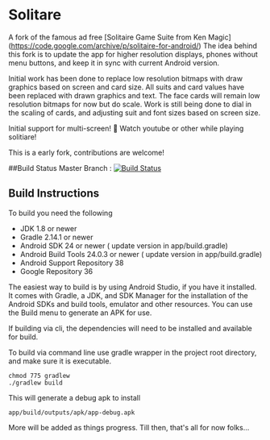 # Solitare

A fork of the famous ad free 
[Solitaire Game Suite from Ken Magic] (https://code.google.com/archive/p/solitaire-for-android/)
The idea behind this fork is to update the app for higher resolution 
displays, phones without menu buttons, and keep it in sync with current 
Android version.

Initial work has been done to replace low resolution bitmaps with draw 
graphics based on screen and card size. All suits and card values have 
been replaced with drawn graphics and text. The face cards will remain 
low resolution bitmaps for now but do scale. Work is still being done to 
dial in the scaling of cards, and adjusting suit and font sizes based on 
screen size.

Initial support for multi-screen! :eyes:
Watch youtube or other while playing solitiare! 

This is a early fork, contributions are welcome!

##Build Status
Master Branch : [![Build Status](https://travis-ci.org/Obsidian-StudiosInc/solitaire.svg?branch=master)](https://travis-ci.org/Obsidian-StudiosInc/solitaire)

## Build Instructions

To build you need the following

* JDK 1.8 or newer
* Gradle 2.14.1 or newer
* Android SDK 24 or newer ( update version in app/build.gradle)
* Android Build Tools 24.0.3 or newer ( update version in app/build.gradle)
* Android Support Repository 38
* Google Repository 36

The easiest way to build is by using Android Studio, if you have it 
installed. It comes with Gradle, a JDK, and SDK Manager for the 
installation of the Android SDKs and build tools, emulator and other 
resources. You can use the Build menu to generate an APK for use.

If building via cli, the dependencies will need to be installed and 
available for build.

To build via command line use gradle wrapper in the project root 
directory, and make sure it is executable.

```shell
chmod 775 gradlew
./gradlew build
```

This will generate a debug apk to install
```shell
app/build/outputs/apk/app-debug.apk
```

More will be added as things progress.
Till then, that's all for now folks...
